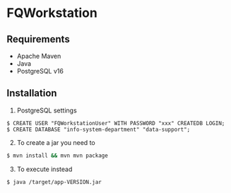 # FQWorkstation

## Requirements

- Apache Maven
- Java 
- PostgreSQL v16

## Installation

1. PostgreSQL settings

```psql
$ CREATE USER "FQWorkstationUser" WITH PASSWORD "xxx" CREATEDB LOGIN;
$ CREATE DATABASE "info-system-department" "data-support";
```

2. To create a jar you need to

```bash
$ mvn install && mvn mvn package
```

3. To execute instead

```bash
$ java /target/app-VERSION.jar 
```


